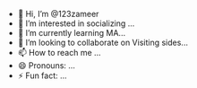 - 👋 Hi, I’m @123zameer
- 👀 I’m interested in socializing  ...
- 🌱 I’m currently learning MA...
- 💞️ I’m looking to collaborate on Visiting sides...
- 📫 How to reach me ...
- 😄 Pronouns: ...
- ⚡ Fun fact: ...

<!---
123zameer/123zameer is a ✨ special ✨ repository because its `README.md` (this file) appears on your GitHub profile.
You can click the Preview link to take a look at your changes.
--->
